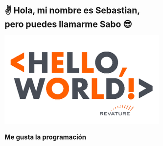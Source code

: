 # :v: Hola, mi nombre es Sebastian, pero puedes llamarme Sabo :sunglasses:

<img align="center" src="./assets/gif/hello_world.gif">

## Me gusta la programación

